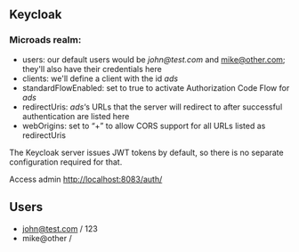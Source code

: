 ## Keycloak

### Microads realm:

- users: our default users would be _john@test.com_ and mike@other.com; they'll also have their credentials here
- clients: we'll define a client with the id _ads_
- standardFlowEnabled: set to true to activate Authorization Code Flow for _ads_
- redirectUris: _ads_‘s URLs that the server will redirect to after successful
authentication are listed here
- webOrigins: set to “+” to allow CORS support for all URLs listed as redirectUris

The Keycloak server issues JWT tokens by default, so there is no separate configuration required for that.

Access admin [http://localhost:8083/auth/](http://localhost:8083/auth/)

## Users

- john@test.com / 123
- mike@other /
